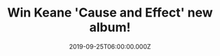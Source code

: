 ---
campaign-uuid: "c-9c2cc4ee-dac0-4e1a-af2e-345f4a89d3e4"
type: "Competition"
category: "Music"
date: "2019-09-25T06:00:00.000Z"
end-date: "2019-11-25T23:59:00.000Z"
disable-form: false
is_promoted: false
has_entry_page: true
title: "Win Keane 'Cause and Effect' new album!"
competition-description: "<p>After seven years... It's finally here, the brand new\
  \ album from the English Rock Band Keane: 'Cause and Effect'. A brand new record\
  \ known already as the band's redemption following the struggles with addiction\
  \ and break-up of some of the band member's went through.</p>\n<p>We are giving\
  \ you the chance of winning a copy of 'Cause and Effect' and enjoy their brand new\
  \ hits such as: You're Not Home, Love Too Much... and many more. Click below for\
  \ a chance to win now.</p>\n"
hero-header: "Win Keane 'Cause and Effect' new album!"
terms-confirmation: "N/A"
banner-img: "https://assets.expresslyapp.com/asset-ba1ae047-0cff-4e07-b9de-fe1cd60db95a.jpg"
logo-left-href: "aaa.nme.com"
logo-left-image: "https://assets.expresslyapp.com/asset-6e959645-18c8-4854-9123-ff104b979ca3.jpg"
logo-left-title: "NME AAA"
bg-image-hero: "https://assets.expresslyapp.com/asset-99bb741d-71b6-42d6-a86a-cb07fdeb1ffe.jpg"
bg-image-first: "https://assets.expresslyapp.com/asset-e5a3785c-7a10-494b-9772-793635dabb77.jpg"
section1-content: "<p>The brand new album from the English Rock Band, Keane: 'Cause\
  \ and Effect' is coming to you. A brand new record known already as the band's redemption\
  \ following the struggles with addiction and break-up of some of the band member's\
  \ went through.</p>\n<p>Stupid Things, Phases, I'm Not Leaving... and many more\
  \ songs you could discover in their brand new record. Enter below for a chance to\
  \ win it now.</p>\n<p>Good luck!</p>\n"
entry-title: "Win Keane 'Cause and Effect' new album!"
entry-content: "<p>Enter the draw to win Keane 'Cause and Effect' new album by completing\
  \ the form below before 23:59 on the 24th of November 2019.</p>\n"
has-winner: false
prize-description: "Keane 'Cause and Effect' new album"
special-conditions: "Multiple entries are allowed up to one every day."
country-restrictions:
- "GB"
---